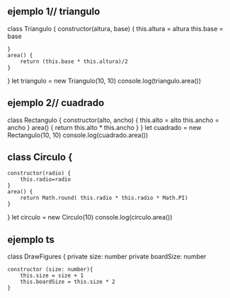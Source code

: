## ejemplo 1// triangulo
class Triangulo {
    constructor(altura, base) {
        this.altura = altura
        this.base = base

    }
    area() {
        return (this.base * this.altura)/2
    }
}
let triangulo = new Triangulo(10, 10)
console.log(triangulo.area())
## ejemplo 2// cuadrado
class Rectangulo {
    constructor(alto, ancho) {
        this.alto = alto
        this.ancho = ancho
    }
    area() {
        return this.alto * this.ancho
    }
}
let cuadrado = new Rectangulo(10, 10)
console.log(cuadrado.area())
## class Circulo {
    constructor(radio) {
        this.radio=radio
    }
    area() {
        return Math.round( this.radio * this.radio * Math.PI)
    }
}
let circulo = new Circulo(10)
console.log(circulo.area())
## ejemplo ts
class DrawFigures {
    private size: number
    private boardSize: number

    constructor (size: number){
        this.size = size + 1
        this.boardSize = this.size * 2
    }
